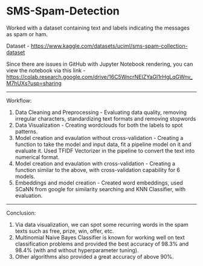 # SMS-Spam-Detection
Worked with a dataset containing text and labels indicating the messages as spam or ham.

Dataset - https://www.kaggle.com/datasets/uciml/sms-spam-collection-dataset

Since there are issues in GitHub with Jupyter Notebook rendering, you can view the notebook via this link - https://colab.research.google.com/drive/16C5WncrNEIZYaGI1rHgLqGWnv_M7hUXs?usp=sharing

---
Workflow:
1. Data Cleaning and Preprocessing - Evaluating data quality, removing irregular characters, standardizing text formats and removing stopwords
2. Data Visualization - Creating wordclouds for both the labels to spot patterns.
3. Model creation and evaulation without cross-validation - Creating a function to take the model and input data, fit a pipeline model on it and evaluate it. Used TFIDF Vectorizer in the pipeline to convert the text into numerical format.
4. Model creation and evaulation with cross-validation - Creating a function similar to the above, with cross-validation capability for 6 models.
5. Embeddings and model creation - Created word embeddings, used SCaNN from google for similarity searching and KNN Classifier, with evaluation.

---
Conclusion:
1. Via data visualization, we can spot some recurring words in the spam texts such as free, prize, win, offer, etc.
2. Multinomial Naive Bayes Classifier is known for working well on text classification problems and provided the best accuracy of 98.3% and 98.4% (with and without hyperparameter tuning).
3. Other algorithms also provided a great accuracy of above 90%.
